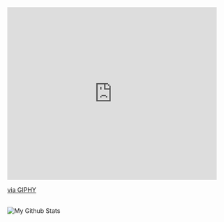 <!--
**officialnico/officialnico** is a ✨ _special_ ✨ repository because its `README.md` (this file) appears on your GitHub profile.
-->

<iframe src="https://giphy.com/embed/zuZHaMcMHsAQ8" width="480" height="396" frameBorder="0" class="giphy-embed" allowFullScreen></iframe><p><a href="https://giphy.com/gifs/chuck-s3-zachary-levi-zuZHaMcMHsAQ8">via GIPHY</a></p>

<br />

  <img align="left" alt="My Github Stats" src="https://github-readme-stats.codestackr.vercel.app/api?username=officialnico&show_icons=true&hide_border=true" />
  
<br />
